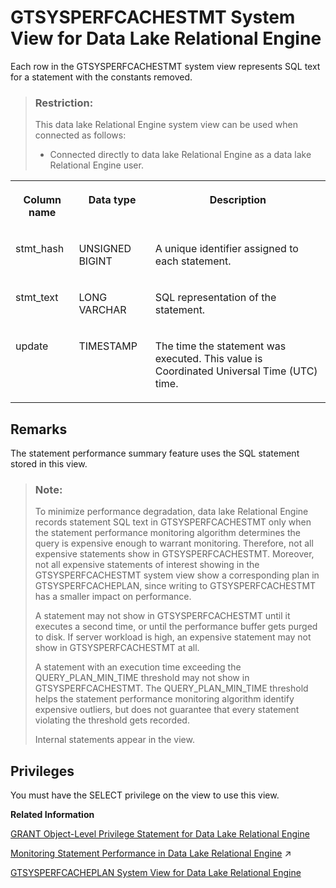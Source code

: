 <!-- loio7c163a0aa89641c59d30b07ffecd9bd3 -->

# GTSYSPERFCACHESTMT System View for Data Lake Relational Engine

Each row in the GTSYSPERFCACHESTMT system view represents SQL text for a statement with the constants removed.



> ### Restriction:  
> This data lake Relational Engine system view can be used when connected as follows:
> 
> -   Connected directly to data lake Relational Engine as a data lake Relational Engine user.




<table>
<tr>
<th valign="top">

Column name



</th>
<th valign="top">

Data type



</th>
<th valign="top">

Description



</th>
</tr>
<tr>
<td valign="top">

stmt\_hash



</td>
<td valign="top">

UNSIGNED BIGINT



</td>
<td valign="top">

A unique identifier assigned to each statement.



</td>
</tr>
<tr>
<td valign="top">

stmt\_text



</td>
<td valign="top">

LONG VARCHAR



</td>
<td valign="top">

SQL representation of the statement.



</td>
</tr>
<tr>
<td valign="top">

update



</td>
<td valign="top">

TIMESTAMP



</td>
<td valign="top">

The time the statement was executed. This value is Coordinated Universal Time \(UTC\) time.



</td>
</tr>
</table>



## Remarks

The statement performance summary feature uses the SQL statement stored in this view.

> ### Note:  
> To minimize performance degradation, data lake Relational Engine records statement SQL text in GTSYSPERFCACHESTMT only when the statement performance monitoring algorithm determines the query is expensive enough to warrant monitoring. Therefore, not all expensive statements show in GTSYSPERFCACHESTMT. Moreover, not all expensive statements of interest showing in the GTSYSPERFCACHESTMT system view show a corresponding plan in GTSYSPERFCACHEPLAN, since writing to GTSYSPERFCACHESTMT has a smaller impact on performance.
> 
> A statement may not show in GTSYSPERFCACHESTMT until it executes a second time, or until the performance buffer gets purged to disk. If server workload is high, an expensive statement may not show in GTSYSPERFCACHESTMT at all.
> 
> A statement with an execution time exceeding the QUERY\_PLAN\_MIN\_TIME threshold may not show in GTSYSPERFCACHESTMT. The QUERY\_PLAN\_MIN\_TIME threshold helps the statement performance monitoring algorithm identify expensive outliers, but does not guarantee that every statement violating the threshold gets recorded.
> 
> Internal statements appear in the view.



<a name="loio7c163a0aa89641c59d30b07ffecd9bd3__section_ph4_dk4_ktb"/>

## Privileges

You must have the SELECT privilege on the view to use this view.

**Related Information**  


[GRANT Object-Level Privilege Statement for Data Lake Relational Engine](../080-sql-statements/grant-object-level-privilege-statement-for-data-lake-relational-engine-a3e154f.md "Grants database object-level privileges on individual objects and schemas to a user or role.")

[Monitoring Statement Performance in Data Lake Relational Engine](https://help.sap.com/viewer/a8982cc084f21015a7b4b7fcdeb0953d/2023_2_QRC/en-US/a50746e62c2248c2a66f34c8e34fb722.html "The statement performance monitoring feature is not an exhaustive, complete audit of slow SQL statements (queries), but it is a useful tool for providing an approximation, or high-level summary, of query workload. Statement performance monitoring flags certain outlier statements with execution times exceeding an established baseline.") :arrow_upper_right:

[GTSYSPERFCACHEPLAN System View for Data Lake Relational Engine](gtsysperfcacheplan-system-view-for-data-lake-relational-engine-6df8e7a.md "Each row in the GTSYSPERFCACHEPLAN system view contains a graphical plan string for an execution plan of the specified statement.")

